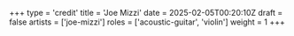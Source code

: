 +++
type = 'credit'
title = 'Joe Mizzi'
date = 2025-02-05T00:20:10Z
draft = false
artists = ['joe-mizzi']
roles = ['acoustic-guitar', 'violin']
weight = 1
+++
